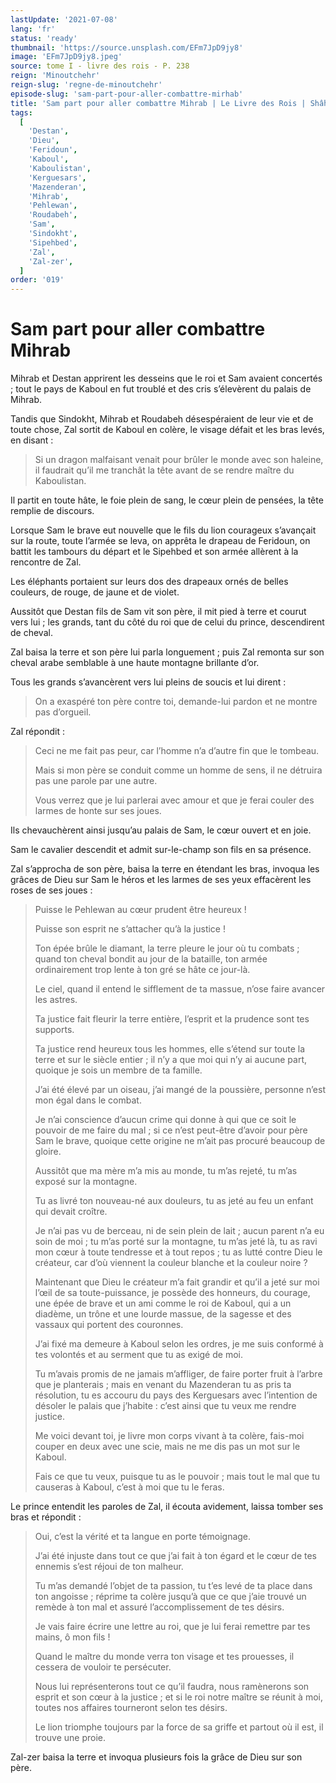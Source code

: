 ```yaml
---
lastUpdate: '2021-07-08'
lang: 'fr'
status: 'ready'
thumbnail: 'https://source.unsplash.com/EFm7JpD9jy8'
image: 'EFm7JpD9jy8.jpeg'
source: tome I - livre des rois - P. 238
reign: 'Minoutchehr'
reign-slug: 'regne-de-minoutchehr'
episode-slug: 'sam-part-pour-aller-combattre-mirhab'
title: 'Sam part pour aller combattre Mihrab | Le Livre des Rois | Shâhnâmeh'
tags:
  [
    'Destan',
    'Dieu',
    'Feridoun',
    'Kaboul',
    'Kaboulistan',
    'Kerguesars',
    'Mazenderan',
    'Mihrab',
    'Pehlewan',
    'Roudabeh',
    'Sam',
    'Sindokht',
    'Sipehbed',
    'Zal',
    'Zal-zer',
  ]
order: '019'
---
```


<!-- LTeX: language=fr -->

# Sam part pour aller combattre Mihrab

Mihrab et Destan apprirent les desseins que le roi et Sam avaient concertés ; tout le pays de Kaboul en fut troublé et des cris s’élevèrent du palais de Mihrab.

Tandis que Sindokht, Mihrab et Roudabeh désespéraient de leur vie et de toute chose, Zal sortit de Kaboul en colère, le visage défait et les bras levés, en disant :

> Si un dragon malfaisant venait pour brûler le monde avec son haleine, il faudrait qu’il me tranchât la tête avant de se rendre maître du Kaboulistan.

Il partit en toute hâte, le foie plein de sang, le cœur plein de pensées, la tête remplie de discours.

Lorsque Sam le brave eut nouvelle que le fils du lion courageux s’avançait sur la route, toute l’armée se leva, on apprêta le drapeau de Feridoun, on battit les tambours du départ et le Sipehbed et son armée allèrent à la rencontre de Zal.

Les éléphants portaient sur leurs dos des drapeaux ornés de belles couleurs, de rouge, de jaune et de violet.

Aussitôt que Destan fils de Sam vit son père, il mit pied à terre et courut vers lui ; les grands, tant du côté du roi que de celui du prince, descendirent de cheval.

Zal baisa la terre et son père lui parla longuement ; puis Zal remonta sur son cheval arabe semblable à une haute montagne brillante d’or.

Tous les grands s’avancèrent vers lui pleins de soucis et lui dirent :

> On a exaspéré ton père contre toi, demande-lui pardon et ne montre pas d’orgueil.

Zal répondit :

> Ceci ne me fait pas peur, car l’homme n’a d’autre fin que le tombeau.
>
> Mais si mon père se conduit comme un homme de sens, il ne détruira pas une parole par une autre.
>
> Vous verrez que je lui parlerai avec amour et que je ferai couler des larmes de honte sur ses joues.

Ils chevauchèrent ainsi jusqu’au palais de Sam, le cœur ouvert et en joie.

Sam le cavalier descendit et admit sur-le-champ son fils en sa présence.

Zal s’approcha de son père, baisa la terre en étendant les bras, invoqua les grâces de Dieu sur Sam le héros et les larmes de ses yeux effacèrent les roses de ses joues :

> Puisse le Pehlewan au cœur prudent être heureux !
>
> Puisse son esprit ne s’attacher qu’à la justice !
>
> Ton épée brûle le diamant, la terre pleure le jour où tu combats ; quand ton cheval bondit au jour de la bataille, ton armée ordinairement trop lente à ton gré se hâte ce jour-là.
>
> Le ciel, quand il entend le sifflement de ta massue, n’ose faire avancer les astres.
>
> Ta justice fait fleurir la terre entière, l’esprit et la prudence sont tes supports.
>
> Ta justice rend heureux tous les hommes, elle s’étend sur toute la terre et sur le siècle entier ; il n’y a que moi qui n’y ai aucune part, quoique je sois un membre de ta famille.
>
> J’ai été élevé par un oiseau, j’ai mangé de la poussière, personne n’est mon égal dans le combat.
>
> Je n’ai conscience d’aucun crime qui donne à qui que ce soit le pouvoir de me faire du mal ; si ce n’est peut-être d’avoir pour père Sam le brave, quoique cette origine ne m’ait pas procuré beaucoup de gloire.
>
> Aussitôt que ma mère m’a mis au monde, tu m’as rejeté, tu m’as exposé sur la montagne.
>
> Tu as livré ton nouveau-né aux douleurs, tu as jeté au feu un enfant qui devait croître.
>
> Je n’ai pas vu de berceau, ni de sein plein de lait ; aucun parent n’a eu soin de moi ; tu m’as porté sur la montagne, tu m’as jeté là, tu as ravi mon cœur à toute tendresse et à tout repos ; tu as lutté contre Dieu le créateur, car d’où viennent la couleur blanche et la couleur noire ?
>
> Maintenant que Dieu le créateur m’a fait grandir et qu’il a jeté sur moi l’œil de sa toute-puissance, je possède des honneurs, du courage, une épée de brave et un ami comme le roi de Kaboul, qui a un diadème, un trône et une lourde massue, de la sagesse et des vassaux qui portent des couronnes.
>
> J’ai fixé ma demeure à Kaboul selon les ordres, je me suis conformé à tes volontés et au serment que tu as exigé de moi.
>
> Tu m’avais promis de ne jamais m’affliger, de faire porter fruit à l’arbre que je planterais ; mais en venant du Mazenderan tu as pris ta résolution, tu es accouru du pays des Kerguesars avec l’intention de désoler le palais que j’habite : c’est ainsi que tu veux me rendre justice.
>
> Me voici devant toi, je livre mon corps vivant à ta colère, fais-moi couper en deux avec une scie, mais ne me dis pas un mot sur le Kaboul.
>
> Fais ce que tu veux, puisque tu as le pouvoir ; mais tout le mal que tu causeras à Kaboul, c’est à moi que tu le feras.

Le prince entendit les paroles de Zal, il écouta avidement, laissa tomber ses bras et répondit :

> Oui, c’est la vérité et ta langue en porte témoignage.
>
> J’ai été injuste dans tout ce que j’ai fait à ton égard et le cœur de tes ennemis s’est réjoui de ton malheur.
>
> Tu m’as demandé l’objet de ta passion, tu t’es levé de ta place dans ton angoisse ; réprime ta colère jusqu’à que ce que j’aie trouvé un remède à ton mal et assuré l’accomplissement de tes désirs.
>
> Je vais faire écrire une lettre au roi, que je lui ferai remettre par tes mains, ô mon fils !
>
> Quand le maître du monde verra ton visage et tes prouesses, il cessera de vouloir te persécuter.
>
> Nous lui représenterons tout ce qu’il faudra, nous ramènerons son esprit et son cœur à la justice ; et si le roi notre maître se réunit à moi, toutes nos affaires tourneront selon tes désirs.
>
> Le lion triomphe toujours par la force de sa griffe et partout où il est, il trouve une proie.

Zal-zer baisa la terre et invoqua plusieurs fois la grâce de Dieu sur son père.
